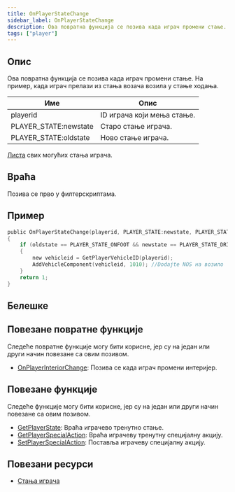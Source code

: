 ```yaml
---
title: OnPlayerStateChange
sidebar_label: OnPlayerStateChange
description: Ова повратна функција се позива када играч промени стање.
tags: ["player"]
---
```


## Опис

Ова повратна функција се позива када играч промени стање. На пример, када играч прелази из стања возача возила у стање ходања.

| Име                   | Опис                                     |
| --------------------- | ---------------------------------------- |
| playerid              | ID играча који мења стање.               |
| PLAYER_STATE:newstate | Старо стање играча.                      |
| PLAYER_STATE:oldstate | Ново стање играча.                       |

[Листа](../resources/playerstates) свих могућих стања играча.

## Враћа

Позива се прво у филтерскриптама.

## Пример

```c
public OnPlayerStateChange(playerid, PLAYER_STATE:newstate, PLAYER_STATE:oldstate)
{
    if (oldstate == PLAYER_STATE_ONFOOT && newstate == PLAYER_STATE_DRIVER) // Играч који управља возилом
    {
        new vehicleid = GetPlayerVehicleID(playerid);
        AddVehicleComponent(vehicleid, 1010); //Dodajte NOS на возило
    }
    return 1;
}
```

## Белешке

<TipNPCCallbacksSR />

## Повезане повратне функције

Следеће повратне функције могу бити корисне, јер су на један или други начин повезане са овим позивом.

- [OnPlayerInteriorChange](OnPlayerInteriorChange): Позива се када играч промени интеријер.

## Повезане функције

Следеће функције могу бити корисне, јер су на један или други начин повезане са овим позивом.

- [GetPlayerState](../functions/GetPlayerState): Враћа играчево тренутно стање.
- [GetPlayerSpecialAction](../functions/GetPlayerSpecialAction): Враћа играчеву тренутну специјалну акцију.
- [SetPlayerSpecialAction](../functions/SetPlayerSpecialAction): Поставља играчеву специјалну акцију.

## Повезани ресурси

- [Стања играча](../resources/playerstates)
